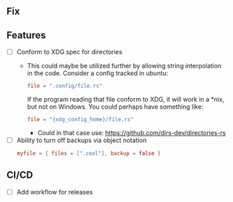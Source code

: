 ## Fix

## Features
- [ ] Conform to XDG spec for directories
  - This could maybe be utilized further by allowing string
    interpolation in the code. Consider a config tracked in ubuntu:
    ```toml
    file = ".config/file.rs"
    ```
    
    If the program reading that file conform to XDG, it will work in a *nix,
    but not on Windows.
    You could perhaps have something like:
    ```toml
    file = "{xdg_config_home}/file.rs"
    ```
    - Could in that case use: https://github.com/dirs-dev/directories-rs
- [ ] Ability to turn off backups via object notation
  ```toml
  myfile = { files = [".cool"], backup = false }
  ```

## CI/CD
- [ ] Add workflow for releases

